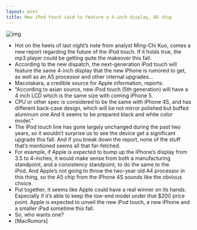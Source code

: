 ```yaml
---
layout: post
title: New iPod touch said to feature a 4-inch display, A5 chip
---
```

![img](http://media.idownloadblog.com/wp-content/uploads/2012/07/macotakara_ipod_touch_2012_mockup.jpg)
* Hot on the heels of last night’s note from analyst Ming-Chi Kuo, comes a new report regarding the future of the iPod touch. If it holds true, the mp3 player could be getting quite the makeover this fall.
* According to the new dispatch, the next-generation iPod touch will feature the same 4-inch display that the new iPhone is rumored to get, as well as an A5 processor and other internal upgrades…
* Macotakara, a credible source for Apple information, reports:
* “According to asian source, new iPod touch (5th generation) will have a 4 inch LCD which is the same size with coming iPhone 5.
* CPU or other spec is considered to be the same with iPhone 4S, and has different back-case design, which will be not mirror polished but buffed aluminum one And it seems to be prepared black and white color model.”
* The iPod touch line has gone largely unchanged during the past two years, so it wouldn’t surprise us to see the device get a significant upgrade this fall. And if you break down the report, none of the stuff that’s mentioned seems all that far-fetched.
* For example, if Apple is expected to bump up the iPhone’s display from 3.5 to 4-inches, it would make sense from both a manufacturing standpoint, and a consistency standpoint, to do the same to the iPod. And Apple’s not going to throw the two-year old A4 processor in this thing, so the A5 chip from the iPhone 4S sounds like the obvious choice.
* Put together, it seems like Apple could have a real winner on its hands. Especially if it’s able to keep the low-end model under that $200 price point. Apple is expected to unveil the new iPod touch, a new iPhone and a smaller iPad sometime this fall.
* So, who wants one?
* [MacRumors]

